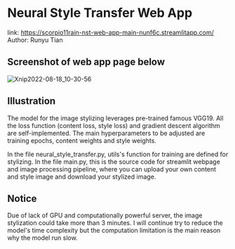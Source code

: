 # Neural Style Transfer Web App

link: https://scorpio11rain-nst-web-app-main-nunf6c.streamlitapp.com/
Author: Runyu Tian

## Screenshot of web app page below
![Xnip2022-08-18_10-30-56](https://user-images.githubusercontent.com/88039791/185458456-893d1a1a-37aa-4b04-98fe-3799232b0744.jpg)

## Illustration
The model for the image stylizing leverages pre-trained famous VGG19. All the loss function (content loss, style loss) and gradient descent algorithm are self-implemented. The main hyperparameters to be adjusted are training epochs, content weights and style weights.

In the file neural_style_transfer.py, utils's function for training are defined for stylizing.
In the file main.py, this is the source code for streamlit webpage and image processing pipeline, where you can upload your own content and style image and download your stylized image.

## Notice
Due of lack of GPU and computationally powerful server, the image stylization could take more than 3 minutes. I will continue try to reduce the model's time complexity but the computation limitation is the main reason why the model run slow.




